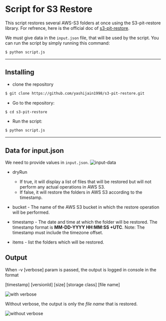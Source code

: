 # Script for S3 Restore
This script restores several AWS-S3 folders at once using the S3-pit-restore library.
For refrence, here is the official doc of [s3-pit-restore](https://github.com/angeloc/s3-pit-restore).

We must give data in the `input.json` file, that will be used by the script.
You can run the script by simply running this command:
```bash
$ python script.js
```
- - -

## Installing
- clone the repository
```bash
$ git clone https://github.com/yashijain1998/s3-pit-restore.git
```

- Go to the repository:
```bash
$ cd s3-pit-restore
```

- Run the script:
```bash
$ python script.js
```
- - -

## Data for input.json
We need to provide values in `input.json`.
![input-data](https://user-images.githubusercontent.com/86454870/147052865-32f7bd10-1db9-41e1-8994-c87838407357.png)

- dryRun 
  - If true, it will display a list of files that will be restored but will not perform any actual operations in AWS S3.
  - If false, it will restore the folders in AWS S3 according to the timestamp.

- bucket - The name of the AWS S3 bucket in which the restore operation will be performed.

- timestamp - The date and time at which the folder will be restored. The timestamp format is **MM-DD-YYYY HH:MM:SS +UTC**. Note: The timestamp must include the timezone offset.

- items - list the folders which will be restored.

## Output 
When -v [verbose] param is passed, the output is logged in console in the format 

[timestamp] [versionId] [size] [storage class] [file name]

![with verbose](https://user-images.githubusercontent.com/86454870/147057112-778b5ecd-0dff-4182-973c-73d5079f12c7.png)

Without verbose, the output is only the *file name* that is restored.

![without verbose](https://user-images.githubusercontent.com/86454870/147058015-20997348-abcb-47fd-996e-43c4bb1ee13a.png)

